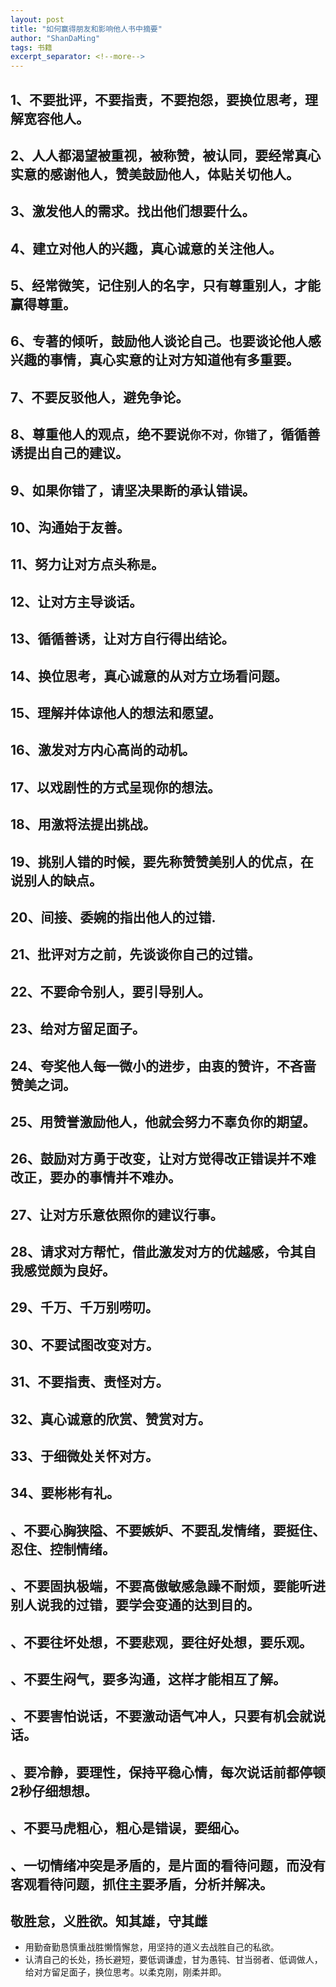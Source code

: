 ```yaml
---
layout: post
title: "如何赢得朋友和影响他人书中摘要"
author: "ShanDaMing"
tags: 书籍
excerpt_separator: <!--more-->
---
```


## 1、不要批评，不要指责，不要抱怨，要换位思考，理解宽容他人。<!--more-->

## 2、人人都渴望被重视，被称赞，被认同，要经常真心实意的感谢他人，赞美鼓励他人，体贴关切他人。

## 3、激发他人的需求。找出他们想要什么。

## 4、建立对他人的兴趣，真心诚意的关注他人。

## 5、经常微笑，记住别人的名字，只有尊重别人，才能赢得尊重。

## 6、专著的倾听，鼓励他人谈论自己。也要谈论他人感兴趣的事情，真心实意的让对方知道他有多重要。

## 7、不要反驳他人，避免争论。

## 8、尊重他人的观点，绝不要说`你不对，你错了`，循循善诱提出自己的建议。

## 9、如果你错了，请坚决果断的承认错误。

## 10、沟通始于友善。

## 11、努力让对方点头称`是`。

## 12、让对方主导谈话。

## 13、循循善诱，让对方自行得出结论。

## 14、换位思考，真心诚意的从对方立场看问题。

## 15、理解并体谅他人的想法和愿望。

## 16、激发对方内心高尚的动机。

## 17、以戏剧性的方式呈现你的想法。

## 18、用激将法提出挑战。

## 19、挑别人错的时候，要先称赞赞美别人的优点，在说别人的缺点。

## 20、间接、委婉的指出他人的过错.

## 21、批评对方之前，先谈谈你自己的过错。

## 22、不要命令别人，要引导别人。

## 23、给对方留足面子。

## 24、夸奖他人每一微小的进步，由衷的赞许，不吝啬赞美之词。

## 25、用赞誉激励他人，他就会努力不辜负你的期望。

## 26、鼓励对方勇于改变，让对方觉得改正错误并不难改正，要办的事情并不难办。

## 27、让对方乐意依照你的建议行事。

## 28、请求对方帮忙，借此激发对方的优越感，令其自我感觉颇为良好。

## 29、千万、千万别唠叨。

## 30、不要试图改变对方。

## 31、不要指责、责怪对方。

## 32、真心诚意的欣赏、赞赏对方。

## 33、于细微处关怀对方。

## 34、要彬彬有礼。

## 、不要心胸狭隘、不要嫉妒、不要乱发情绪，要挺住、忍住、控制情绪。

## 、不要固执极端，不要高傲敏感急躁不耐烦，要能听进别人说我的过错，要学会变通的达到目的。

## 、不要往坏处想，不要悲观，要往好处想，要乐观。

## 、不要生闷气，要多沟通，这样才能相互了解。

## 、不要害怕说话，不要激动语气冲人，只要有机会就说话。

## 、要冷静，要理性，保持平稳心情，每次说话前都停顿2秒仔细想想。

## 、不要马虎粗心，粗心是错误，要细心。

## 、一切情绪冲突是矛盾的，是片面的看待问题，而没有客观看待问题，抓住主要矛盾，分析并解决。

## 敬胜怠，义胜欲。知其雄，守其雌
* 用勤奋勤恳慎重战胜懒惰懈怠，用坚持的道义去战胜自己的私欲。
* 认清自己的长处，扬长避短，要低调谦虚，甘为愚钝、甘当弱者、低调做人，给对方留足面子，换位思考。以柔克刚，刚柔并即。

